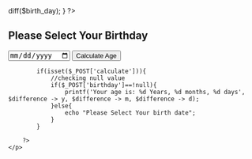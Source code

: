 
<?php 

    if(isset($_POST['calculate'])){

        //getting data form form and convert this string
        $birth_day = new DateTime(date("d-m-Y",strtotime($_POST['birthday'])));
        
        $cur_date = new DateTime(date('d.m.y'));
        //set difference two date object oriented
        $difference = $cur_date->diff($birth_day);
        
        
    }

?>
<!DOCTYPE html>
<html lang="en">
<head>
    <meta charset="UTF-8">
    <meta name="viewport" content="width=device-width, initial-scale=1.0">
    <title>Birthday Calculator</title>
</head>
<body>
    <h2>Please Select Your Birthday</h2>
    <form action="" method="POST">
        <input type="date" name="birthday">
        <button type="submit" name="calculate">Calculate Age</button>
    </form>
    <p>
        <?php 

            if(isset($_POST['calculate'])){
                //checking null value
                if($_POST['birthday']==!null){
                    printf('Your age is: %d Years, %d months, %d days', $difference -> y, $difference -> m, $difference -> d);
                }else{
                    echo "Please Select Your birth date";
                }
            }
        
        ?>
    </p>
</body>
</html>
